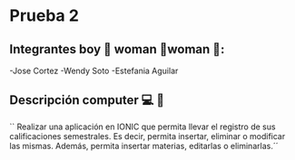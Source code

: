 # Prueba 2
## Integrantes boy :boy: woman :woman:woman :woman::
-Jose Cortez
-Wendy Soto
-Estefania Aguilar

## Descripción computer :computer: :iphone:
`` Realizar una aplicación en IONIC que permita llevar el registro de sus calificaciones semestrales. Es decir, permita
insertar, eliminar o modificar las mismas. Además, permita insertar materias, editarlas o eliminarlas.´´

